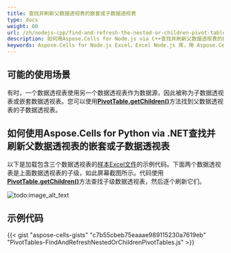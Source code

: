 ```yaml
---
title: 查找并刷新父数据透视表的嵌套或子数据透视表
type: docs
weight: 60
url: /zh/nodejs-cpp/find-and-refresh-the-nested-or-children-pivot-tables-of-parent-pivot-table/
description: 如何用Aspose.Cells for Node.js via C++查找并刷新父数据透视表的嵌套或子数据透视表
keywords: Aspose.Cells for Node.js Excel，Excel Node.js 库，用 Aspose.Cells for Node.js via C++ 查找并刷新父数据透视表的嵌套或子数据透视表
---
```


## **可能的使用场景**

有时，一个数据透视表使用另一个数据透视表作为数据源，因此被称为子数据透视表或嵌套数据透视表。您可以使用[**PivotTable.getChildren()**](https://reference.aspose.com/cells/nodejs-cpp/pivottable/#getChildren--)方法找到父数据透视表的子数据透视表。

## **如何使用Aspose.Cells for Python via .NET查找并刷新父数据透视表的嵌套或子数据透视表**

以下是加载包含三个数据透视表的[样本Excel文件](61767747.xlsx)的示例代码。下面两个数据透视表是上面数据透视表的子级，如此屏幕截图所示。代码使用[**PivotTable.getChildren()**](https://reference.aspose.com/cells/nodejs-cpp/pivottable/#getChildren--)方法查找子级数据透视表，然后逐个刷新它们。

![todo:image_alt_text](find-and-refresh-the-nested-or-children-pivot-tables-of-parent-pivot-table_1.png)

## **示例代码**

{{< gist "aspose-cells-gists" "c7b55cbeb75eaaae989115230a7619eb" "PivotTables-FindAndRefreshNestedOrChildrenPivotTables.js" >}}
